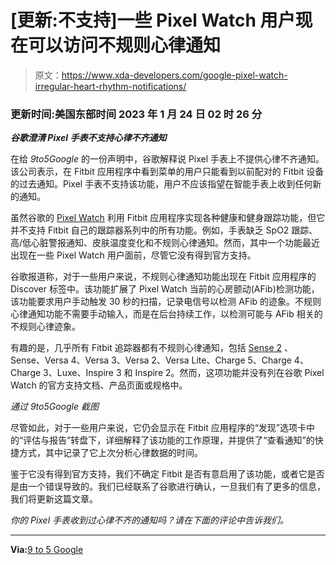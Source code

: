 # [更新:不支持]一些 Pixel Watch 用户现在可以访问不规则心律通知

> 原文：<https://www.xda-developers.com/google-pixel-watch-irregular-heart-rhythm-notifications/>

### 更新时间:美国东部时间 2023 年 1 月 24 日 02 时 26 分

***谷歌澄清 Pixel 手表不支持心律不齐通知***

在给 *9to5Google* 的一份声明中，谷歌解释说 Pixel 手表上不提供心律不齐通知。该公司表示，在 Fitbit 应用程序中看到菜单的用户只能看到以前配对的 Fitbit 设备的过去通知。Pixel 手表不支持该功能，用户不应该指望在智能手表上收到任何新的通知。

虽然谷歌的 [Pixel Watch](https://www.xda-developers.com/google-pixel-watch-review/) 利用 Fitbit 应用程序实现各种健康和健身跟踪功能，但它并不支持 Fitbit 自己的跟踪器系列中的所有功能。例如，手表缺乏 SpO2 跟踪、高/低心脏警报通知、皮肤温度变化和不规则心律通知。然而，其中一个功能最近出现在一些 Pixel Watch 用户面前，尽管它没有得到官方支持。

谷歌报道称，对于一些用户来说，不规则心律通知功能出现在 Fitbit 应用程序的 Discover 标签中。该功能扩展了 Pixel Watch 当前的心房颤动(AFib)检测功能，该功能要求用户手动触发 30 秒的扫描，记录电信号以检测 AFib 的迹象。不规则心律通知功能不需要手动输入，而是在后台持续工作，以检测可能与 AFib 相关的不规则心律迹象。

有趣的是，几乎所有 Fitbit 追踪器都有不规则心律通知，包括 [Sense 2](https://www.xda-developers.com/fitbit-sense-2-review/) 、Sense、Versa 4、Versa 3、Versa 2、Versa Lite、Charge 5、Charge 4、Charge 3、Luxe、Inspire 3 和 Inspire 2。然而，这项功能并没有列在谷歌 Pixel Watch 的官方支持文档、产品页面或规格中。

*通过 9to5Google 截图*

尽管如此，对于一些用户来说，它仍会显示在 Fitbit 应用程序的“发现”选项卡中的“评估与报告”转盘下，详细解释了该功能的工作原理，并提供了“查看通知”的快捷方式，其中记录了它上次分析心律数据的时间。

鉴于它没有得到官方支持，我们不确定 Fitbit 是否有意启用了该功能，或者它是否是由一个错误导致的。我们已经联系了谷歌进行确认，一旦我们有了更多的信息，我们将更新这篇文章。

*你的 Pixel 手表收到过心律不齐的通知吗？请在下面的评论中告诉我们。*

* * *

**Via:**[9 to 5 Google](https://9to5google.com/2023/01/21/pixel-watch-irregular-heart-rhythm-notifications/)